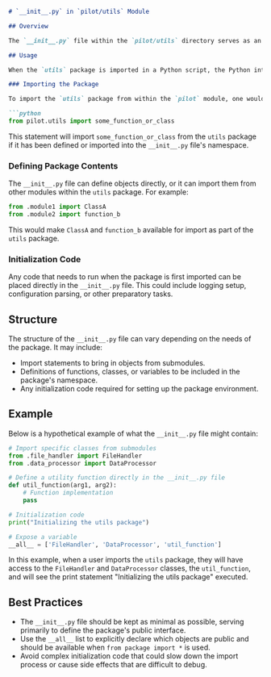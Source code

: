 ```markdown
# `__init__.py` in `pilot/utils` Module

## Overview

The `__init__.py` file within the `pilot/utils` directory serves as an initializer for the `utils` package under the `pilot` module. This file can be used to expose specific functions, classes, or variables from the package, making them accessible when the package is imported elsewhere in the project. It can also be used to run any initialization code needed for the package.

## Usage

When the `utils` package is imported in a Python script, the Python interpreter executes the `__init__.py` file. The contents of this file determine which objects from the package are available for use after the import statement.

### Importing the Package

To import the `utils` package from within the `pilot` module, one would use the following import statement in a Python file:

```python
from pilot.utils import some_function_or_class
```

This statement will import `some_function_or_class` from the `utils` package if it has been defined or imported into the `__init__.py` file's namespace.

### Defining Package Contents

The `__init__.py` file can define objects directly, or it can import them from other modules within the `utils` package. For example:

```python
from .module1 import ClassA
from .module2 import function_b
```

This would make `ClassA` and `function_b` available for import as part of the `utils` package.

### Initialization Code

Any code that needs to run when the package is first imported can be placed directly in the `__init__.py` file. This could include logging setup, configuration parsing, or other preparatory tasks.

## Structure

The structure of the `__init__.py` file can vary depending on the needs of the package. It may include:

- Import statements to bring in objects from submodules.
- Definitions of functions, classes, or variables to be included in the package's namespace.
- Any initialization code required for setting up the package environment.

## Example

Below is a hypothetical example of what the `__init__.py` file might contain:

```python
# Import specific classes from submodules
from .file_handler import FileHandler
from .data_processor import DataProcessor

# Define a utility function directly in the __init__.py file
def util_function(arg1, arg2):
    # Function implementation
    pass

# Initialization code
print("Initializing the utils package")

# Expose a variable
__all__ = ['FileHandler', 'DataProcessor', 'util_function']
```

In this example, when a user imports the `utils` package, they will have access to the `FileHandler` and `DataProcessor` classes, the `util_function`, and will see the print statement "Initializing the utils package" executed.

## Best Practices

- The `__init__.py` file should be kept as minimal as possible, serving primarily to define the package's public interface.
- Use the `__all__` list to explicitly declare which objects are public and should be available when `from package import *` is used.
- Avoid complex initialization code that could slow down the import process or cause side effects that are difficult to debug.
```